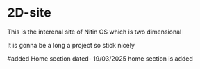 # 2D-site
This is the interenal site of Nitin OS which is two dimensional

It is gonna be a long a project so stick nicely


#added Home section dated- 19/03/2025
home section is added